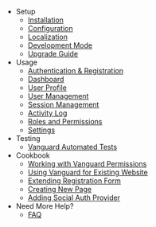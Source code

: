 - Setup
    - [Installation](installation.html)
    - [Configuration](configuration.html)
    - [Localization](localization.html)
    - [Development Mode](development-mode.html)
    - [Upgrade Guide](upgrade-guide.html)
- Usage
	- [Authentication & Registration](authentication.html)
	- [Dashboard](dashboard.html)
	- [User Profile](profile.html)
	- [User Management](users.html)
	- [Session Management](sessions.html)
	- [Activity Log](activity-log.html)
	- [Roles and Permissions](roles-and-permissions.html)
	- [Settings](settings.html)
- Testing
    - [Vanguard Automated Tests](testing.html)
- Cookbook
    - [Working with Vanguard Permissions](working-with-permissions.html)
	- [Using Vanguard for Existing Website](existing-website.html)
	- [Extending Registration Form](registration-form.html)
	- [Creating New Page](new-page.html)
	- [Adding Social Auth Provider](adding-social-auth-provider.html)
- Need More Help?
    - [FAQ](faq.html)

